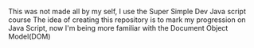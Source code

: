 This was not made all by my self, I use the Super Simple Dev Java script course
The idea of creating this repository is to mark my progression on Java Script, now I'm being more familiar with the Document Object Model(DOM)
